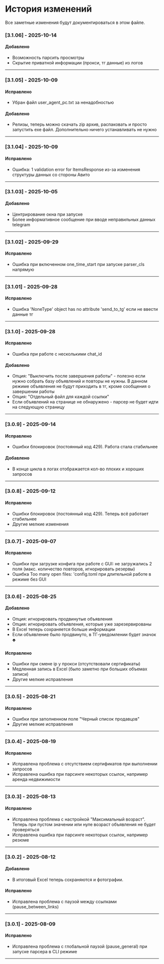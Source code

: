 # История изменений

Все заметные изменения будут документироваться в этом файле. 

### [3.1.06] - 2025-10-14
#### Добавлено
- Возможность парсить просмотры
- Скрытие приватной информации (прокси, тг данные) из логов
---

### [3.1.05] - 2025-10-09
#### Исправлено
- Убран файл user_agent_pc.txt за ненадобностью
#### Добавлено
- Релизы, теперь можно скачать zip архив, распаковать и просто запустить exe файл. Дополнительно ничего устанавливать не нужно
---

### [3.1.04] - 2025-10-09
#### Исправлено
- Ошибка: 1 validation error for ItemsResponse из-за изменения структуры данных со стороны Авито
---

### [3.1.03] - 2025-10-05
#### Добавлено
- Центрирование окна при запуске 
- Более информативное сообщение при вводе неправильных данных telegram 
---

### [3.1.02] - 2025-09-29
#### Исправлено
- Ошибка при включенном one_time_start при запуске parser_cls напрямую 
---

### [3.1.01] - 2025-09-28
#### Исправлено
- Ошибка 'NoneType' object has no attribute 'send_to_tg' если не ввести данные тг 
---

### [3.1.0] - 2025-09-28
#### Исправлено
- Ошибка при работе с несколькими chat_id 

#### Добавлено
- Опция: "Выключить после завершения работы" - полезно если нужно собрать базу объявлений и повторы не нужны.
В данном режиме объявления не будут приходить в тг, кроме сообщения о завершении работы
- Опция: "Отдельный файл для каждой ссылки"
- Если объявлений на странице не обнаружено - парсер не будет идти на следующую страницу

---

### [3.0.9] - 2025-09-14
#### Исправлено
- Ошибки блокировок (постоянный код 429). Работа стала стабильнее

#### Добавлено
- В конце цикла в логах отображается кол-во плохих и хороших запросов


---

### [3.0.8] - 2025-09-12
#### Исправлено
- Ошибки блокировок (постоянный код 429). Теперь всё работает стабильнее
- Другие мелкие изменения

---

### [3.0.7] - 2025-09-07
#### Исправлено
- Ошибки при загрузке конфига при работе с GUI: не загружались 2 поля (макс. количество повторов, игнорировать резервы)
- Ошибка Too many open files: 'config.toml при длительной работе в режиме без GUI

---

### [3.0.6] - 2025-08-25
#### Добавлено
- Опция: игнорировать продвинутые объявления
- Опция: игнорировать объявления, которые уже зарезервированы
- В Excel теперь сохраняется больше информации
- Если объявление было продвинуто, в ТГ-уведомлении будет значок 🢁
#### Исправлено
- Ошибки при смене ip у прокси (отсутствовали сертификаты)
- Медленная запись в Excel (было заметно при больших объемах записи)
- Другие мелкие исправления

---

### [3.0.5] - 2025-08-21
#### Исправлено
- Ошибки при заполненном поле "Черный список продавцов"
- Другие мелкие исправления

---

### [3.0.4] - 2025-08-19
#### Исправлено
- Исправлена проблема с отсутствием сертификатов при выполнении запросов
- Исправлена ошибка при парсинге некоторых ссылок, например аренда недвижимости

---

### [3.0.3] - 2025-08-13
#### Исправлено
- Исправлена проблема с настройкой "Максимальный возраст". Теперь при пустом значении или нуле возраст объявления не будет проверяться
- Исправлена ошибка при парсинге некоторых ссылок, например резюме
---

### [3.0.2] - 2025-08-12
#### Добавлено
- В итоговый Excel теперь сохраняются и фотографии.

#### Исправлено
- Исправлена проблема с паузой между ссылками (pause_between_links)

---

### [3.0.1] - 2025-08-09
#### Исправлено
- Исправлена проблема с глобальной паузой (pause_general) при запуске парсера в CLI режиме

---
